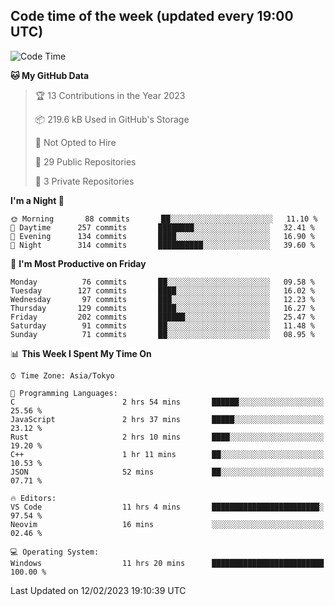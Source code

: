 ## Code time of the week (updated every 19:00 UTC)

<!--START_SECTION:waka-->
![Code Time](http://img.shields.io/badge/Code%20Time-1%2C544%20hrs%2033%20mins-blue)

**🐱 My GitHub Data** 

> 🏆 13 Contributions in the Year 2023
 > 
> 📦 219.6 kB Used in GitHub's Storage 
 > 
> 🚫 Not Opted to Hire
 > 
> 📜 29 Public Repositories 
 > 
> 🔑 3 Private Repositories  
 > 
**I'm a Night 🦉** 

```text
🌞 Morning       88 commits       ██░░░░░░░░░░░░░░░░░░░░░░░   11.10 % 
🌆 Daytime      257 commits       ████████░░░░░░░░░░░░░░░░░   32.41 % 
🌃 Evening      134 commits       ████░░░░░░░░░░░░░░░░░░░░░   16.90 % 
🌙 Night        314 commits       ██████████░░░░░░░░░░░░░░░   39.60 % 

```
📅 **I'm Most Productive on Friday** 

```text
Monday          76 commits       ██░░░░░░░░░░░░░░░░░░░░░░░   09.58 % 
Tuesday        127 commits       ████░░░░░░░░░░░░░░░░░░░░░   16.02 % 
Wednesday       97 commits       ███░░░░░░░░░░░░░░░░░░░░░░   12.23 % 
Thursday       129 commits       ████░░░░░░░░░░░░░░░░░░░░░   16.27 % 
Friday         202 commits       ██████░░░░░░░░░░░░░░░░░░░   25.47 % 
Saturday        91 commits       ██░░░░░░░░░░░░░░░░░░░░░░░   11.48 % 
Sunday          71 commits       ██░░░░░░░░░░░░░░░░░░░░░░░   08.95 % 

```


📊 **This Week I Spent My Time On** 

```text
⌚︎ Time Zone: Asia/Tokyo

💬 Programming Languages: 
C                        2 hrs 54 mins       ██████░░░░░░░░░░░░░░░░░░░   25.56 % 
JavaScript               2 hrs 37 mins       █████░░░░░░░░░░░░░░░░░░░░   23.12 % 
Rust                     2 hrs 10 mins       ████░░░░░░░░░░░░░░░░░░░░░   19.20 % 
C++                      1 hr 11 mins        ██░░░░░░░░░░░░░░░░░░░░░░░   10.53 % 
JSON                     52 mins             ██░░░░░░░░░░░░░░░░░░░░░░░   07.71 % 

🔥 Editors: 
VS Code                  11 hrs 4 mins       ████████████████████████░   97.54 % 
Neovim                   16 mins             ░░░░░░░░░░░░░░░░░░░░░░░░░   02.46 % 

💻 Operating System: 
Windows                  11 hrs 20 mins      █████████████████████████   100.00 % 

```


 Last Updated on 12/02/2023 19:10:39 UTC
<!--END_SECTION:waka-->
